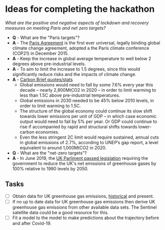 # Ideas for completing the hackathon

*What are the positive and negative aspects of lockdown and recovery measures on meeting Paris and net zero targets?*

* **Q** - What are the "Paris targets"?
* **A** - The [Paris Agreement](https://ec.europa.eu/clima/policies/international/negotiations/paris_en) is the first ever universal, legally binding global climate change agreement, adopted a the Paris climate conference (COP21) in December 2015.
* **A** - Keep the increase in global average temperature to well below 2 degrees above pre-industrial levels.
* **A** - To aim to limit the increase to 1.5 degrees, since this would significantly reduce risks and the impacts of climate change.
* **A** - [Carbon Brief quotes/stats](https://www.carbonbrief.org/analysis-coronavirus-set-to-cause-largest-ever-annual-fall-in-co2-emissions)
  * Global emissions would need to fall by some 7.6% every year this decade – nearly 2,800MtCO2 in 2020 – in order to limit warming to less than 1.5C above pre-industrial temperatures.
  * Global emissions in 2030 needed to be 45% below 2010 levels, in order to limit warming to 1.5C.
  * The structure of the global economy could continue its slow shift towards lower emissions per unit of GDP – in which case economic output would need to fall by 5% per year. Or GDP could continue to rise if accompanied by rapid and structural shifts towards lower-carbon economies.
  * Even the less stringent 2C limit would require sustained, annual cuts in global emissions of 2.7%, according to UNEP’s gap report, a level equivalent to around 1,000MtCO2 in 2020.
* **Q** - What are the "net-zero targets"?
* **A** - In June 2019, the [UK Parliment passed legislation](https://www.instituteforgovernment.org.uk/explainers/net-zero-target) requiring the government to reduce the UK's net emissions of greenhouse gases by 100% relative to 1990 levels by 2050.

## Tasks

- [ ] Obtain data for UK greenhouse gas emissions, [historical](https://data.gov.uk/dataset/9568363e-57e5-4c33-9e00-31dc528fcc5a/final-uk-greenhouse-gas-emissions-national-statistics) and present.
- [ ] If no up to date data for UK greenhouse gas emissions then derive UK greenhouse gas emissions from other available data sets. The Sentinel satellite data could be a good resource for this.
- [ ] Fit a model to the model to make predictions about the trajectory before and after Covid-19.
